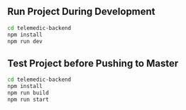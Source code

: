 ## Run Project During Development

```sh
cd telemedic-backend
npm install
npm run dev
```

## Test Project before Pushing to Master

```sh
cd telemedic-backend
npm install
npm run build
npm run start
```